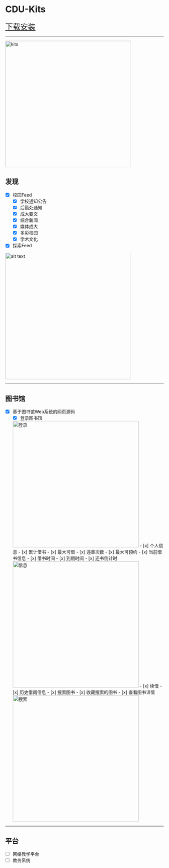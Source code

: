 
# CDU-Kits

<a href="http://ovf9kxblp.bkt.clouddn.com/apk/cdu-kits-release.apk" style="font-size:24px; ">下载安装</a>

---

<img src="http://7xu0oh.com2.z0.glb.qiniucdn.com/18-5-14/15449801.jpg"  alt="kits" width="400">

## 发现

- [x] 校园Feed
    - [x] 学校通知公告
    - [x] 后勤处通知
    - [x] 成大要文
    - [x] 综合新闻
    - [x] 媒体成大
    - [x] 多彩校园
    - [x] 学术文化
- [x] 探索Feed
    
<img src="http://7xu0oh.com2.z0.glb.qiniucdn.com/18-5-14/51982856.jpg" alt="alt text" width="400">

---

## 图书馆

- [x] 基于图书馆Web系统的网页源码
    - [x] 登录图书馆
    <img alt="登录" src="http://7xu0oh.com2.z0.glb.qiniucdn.com/18-5-14/5998873.jpg" width="400">    
    - [x] 个人信息
        - [x] 累计借书
        - [x] 最大可借
        - [x] 违章次数
        - [x] 最大可预约
    - [x] 当前借书信息
        - [x] 借书时间
        - [x] 到期时间
        - [x] 还书倒计时
     <img alt="信息" src="http://7xu0oh.com2.z0.glb.qiniucdn.com/18-5-14/37306154.jpg" width="400">
    - [x] 续借
    - [x] 历史借阅信息
    - [x] 搜索图书
    - [x] 收藏搜索的图书
    - [x] 查看图书详情
	<img alt="搜索" src="http://7xu0oh.com2.z0.glb.qiniucdn.com/18-5-14/61191243.jpg" width="400">

---

## 平台

- [ ] 网络教学平台
- [ ] 教务系统
